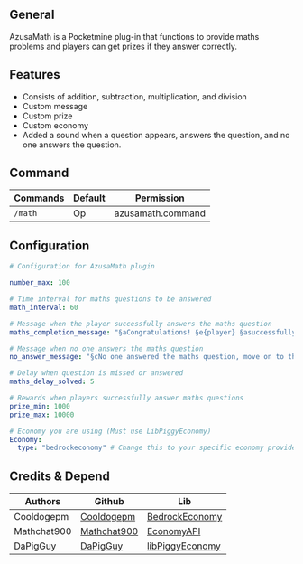 ## General
AzusaMath is a Pocketmine plug-in that functions to provide maths problems and players can get prizes if they answer correctly.

## Features
- Consists of addition, subtraction, multiplication, and division
- Custom message
- Custom prize
- Custom economy
- Added a sound when a question appears, answers the question, and no one answers the question.

## Command
Commands | Default | Permission
--- | --- | ---
`/math` | Op | azusamath.command

## Configuration
```yaml
# Configuration for AzusaMath plugin

number_max: 100

# Time interval for maths questions to be answered
math_interval: 60

# Message when the player successfully answers the maths question
maths_completion_message: "§aCongratulations! §e{player} §asuccessfully answered the maths question correctly §6{money} §aMoney"

# Message when no one answers the maths question
no_answer_message: "§cNo one answered the maths question, move on to the next maths question..."

# Delay when question is missed or answered
maths_delay_solved: 5

# Rewards when players successfully answer maths questions
prize_min: 1000
prize_max: 10000

# Economy you are using (Must use LibPiggyEconomy)
Economy:
  type: "bedrockeconomy" # Change this to your specific economy provider if needed (bedrockeconomy/economyapi)
```

## Credits & Depend
| Authors | Github | Lib |
|---------|--------|-----|
| Cooldogepm | [Cooldogepm](https://github.com/cooldogepm) | [BedrockEconomy](https://github.com/cooldogepm/BedrockEconomy) |
| Mathchat900 | [Mathchat900](https://github.com/mathchat900) | [EconomyAPI](https://github.com/mathchat900/EconomyAPI-PM5) |
| DaPigGuy | [DaPigGuy](https://github.com/DaPigGuy) | [libPiggyEconomy](https://github.com/DaPigGuy/libPiggyEconomy) |
